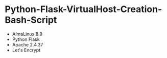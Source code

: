 # Python-Flask-VirtualHost-Creation-Bash-Script
- AlmaLinux 8.9
- Python Flask
- Apache 2.4.37
- Let's Encrypt
